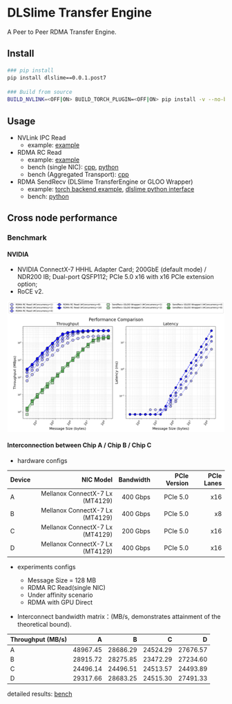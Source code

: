 # DLSlime Transfer Engine

A Peer to Peer RDMA Transfer Engine.

## Install

```bash
### pip install
pip install dlslime==0.0.1.post7

### Build from source
BUILD_NVLINK=<OFF|ON> BUILD_TORCH_PLUGIN=<OFF|ON> pip install -v --no-build-isolation -e .
```

## Usage

- NVLink IPC Read
  - example: [example](example/python/p2p_nvlink.py)
- RDMA RC Read
  - example: [example](example/python/p2p_rdma.py)
  - bench (single NIC): [cpp](bench/cpp/transfer_bench.cpp), [python](bench/python/transfer_bench.py)
  - bench (Aggregated Transport): [cpp](bench/cpp/scheduler_bench.cpp)
- RDMA SendRecv (DLSlime TransferEngine or GLOO Wrapper)
  - example: [torch backend example](example/python/sendrecv.py), [dlslime python interface](example/python/p2p_endpoint_sendrecv.py)
  - bench: [python](bench/python/sendrecv_bench.py)

## Cross node performance

### Benchmark

#### NVIDIA

- NVIDIA ConnectX-7 HHHL Adapter Card; 200GbE (default mode) / NDR200 IB; Dual-port QSFP112; PCIe 5.0 x16 with x16 PCIe extension option;
- RoCE v2.

![Throughput](docs/imgs/performance.png)

#### Interconnection between Chip A / Chip B / Chip C

- hardware configs

| Device |                       NIC Model | Bandwidth | PCIe Version | PCIe Lanes |
| :----- | ------------------------------: | --------: | -----------: | ---------: |
| A      | Mellanox ConnectX-7 Lx (MT4129) |  400 Gbps |     PCIe 5.0 |        x16 |
| B      | Mellanox ConnectX-7 Lx (MT4129) |  400 Gbps |     PCIe 5.0 |         x8 |
| C      | Mellanox ConnectX-7 Lx (MT4129) |  200 Gbps |     PCIe 5.0 |        x16 |
| D      | Mellanox ConnectX-7 Lx (MT4129) |  400 Gbps |     PCIe 5.0 |        x16 |

- experiments configs

  - Message Size = 128 MB
  - RDMA RC Read(single NIC)
  - Under affinity scenario
  - RDMA with GPU Direct

- Interconnect bandwidth matrix：(MB/s, demonstrates attainment of the theoretical bound).

| Throughput (MB/s) |        A |        B |        C |        D |
| :---------------- | -------: | -------: | -------: | -------: |
| A                 | 48967.45 | 28686.29 | 24524.29 | 27676.57 |
| B                 | 28915.72 | 28275.85 | 23472.29 | 27234.60 |
| C                 | 24496.14 | 24496.51 | 24513.57 | 24493.89 |
| D                 | 29317.66 | 28683.25 | 24515.30 | 27491.33 |

detailed results: [bench](bench/results)
